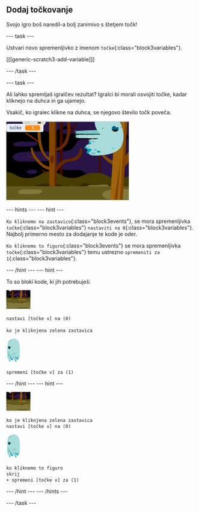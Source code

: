 ## Dodaj točkovanje

Svojo igro boš naredil-a bolj zanimivo s štetjem točk!

--- task ---

Ustvari novo spremenljivko z imenom `točke`{:class="block3variables"}.

[[[generic-scratch3-add-variable]]]

--- /task ---

--- task ---

Ali lahko spremljaš igralčev rezultat? Igralci bi morali osvojiti točke, kadar kliknejo na duhca in ga ujamejo.

Vsakič, ko igralec klikne na duhca, se njegovo število točk poveča.

![večanje rezultata](images/ghost-score-test.png)

--- hints --- --- hint ---

`Ko kliknemo na zastavico`{:class="block3events"}, se mora spremenljivka `točke`{:class="block3variables"} `nastaviti na 0`{:class="block3variables"}. Najbolj primerno mesto za dodajanje te kode je oder.

`Ko kliknemo to figuro`{:class="block3events"} se mora spremenljivka `točke`{:class="block3variables"} temu ustrezno `spremeniti za 1`{:class="block3variables"}.

--- /hint --- --- hint ---

To so bloki kode, ki jih potrebuješ:

![ikona ozadja](images/ghost-backdrop.png)

```blocks3
nastavi [točke v] na (0)

ko je kliknjena zelena zastavica
```

![figura-duhca](images/ghost-sprite.png)

```blocks3
spremeni [točke v] za (1)
```

--- /hint --- --- hint ---

![ikona ozadja](images/ghost-backdrop.png)

```blocks3
ko je kliknjena zelena zastavica
nastavi [točke v] na (0)
```

![figura-duhca](images/ghost-sprite.png)

```blocks3
ko kliknemo to figuro
skrij
+ spremeni [točke v] za (1)
```

--- /hint --- --- /hints ---

--- /task ---